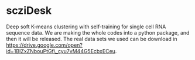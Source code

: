 # scziDesk
Deep soft K-means clustering with self-training for single cell RNA sequence data.
We are making the whole codes into a python package, and then it will be released. The real data sets we used can be download in https://drive.google.com/open?id=1BIZxZNbouPtGf\_cyu7vM44G5EcbxECeu.
